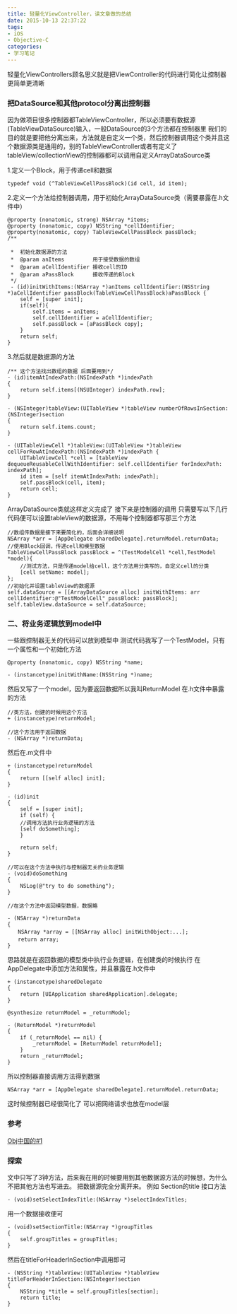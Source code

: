 ```yaml
---
title: 轻量化ViewController，读文章做的总结
date: 2015-10-13 22:37:22
tags:
- iOS
- Objective-C
categories:
- 学习笔记
---
```



轻量化ViewControllers顾名思义就是把ViewController的代码进行简化让控制器更简单更清晰

<!-- more -->

### 把DataSource和其他protocol分离出控制器

因为做项目很多控制器都TableViewController，所以必须要有数据源(TableViewDataSource)输入，一般DataSource的3个方法都在控制器里
我们的目的就是要把他分离出来，方法就是自定义一个类，然后控制器调用这个类并且这个数据源类是通用的，别的TableViewController或者有定义了tableView/collectionView的控制器都可以调用自定义ArrayDataSource类

1.定义一个Block，用于传递cell和数据

```
typedef void (^TableViewCellPassBlock)(id cell, id item);
```

2.定义一个方法给控制器调用，用于初始化ArrayDataSource类（需要暴露在.h文件中）

```
@property (nonatomic, strong) NSArray *items;
@property (nonatomic, copy) NSString *cellIdentifier;
@property(nonatomic, copy) TableViewCellPassBlock passBlock;
/**

 *  初始化数据源的方法
 *  @param anItems         用于接受数据的数组
 *  @param aCellIdentifier 接收cell的ID
 *  @param aPassBlock      接收传递的Block
 */
 - (id)initWithItems:(NSArray *)anItems cellIdentifier:(NSString *)aCellIdentifier passBlock(TableViewCellPassBlock)aPassBlock {
    self = [super init];
	if(self){
		self.items = anItems;
		self.cellIdentifier = aCellIdentifier;
		self.passBlock = [aPassBlock copy];
	}
	return self;
}
```

3.然后就是数据源的方法

```
/** 这个方法找出数组的数据 后面要用到*/
- (id)itemAtIndexPath:(NSIndexPath *)indexPath
{
	return self.items[(NSUInteger) indexPath.row];
}

- (NSInteger)tableView:(UITableView *)tableView numberOfRowsInSection:(NSInteger)section
{
	return self.items.count;
}

- (UITableViewCell *)tableView:(UITableView *)tableView cellForRowAtIndexPath:(NSIndexPath *)indexPath {
	UITableViewCell *cell = [tableView dequeueReusableCellWithIdentifier: self.cellIdentifier forIndexPath: indexPath];
	id item = [self itemAtIndexPath: indexPath];
	self.passBlock(cell, item);
	return cell;
}
```

ArrayDataSource类就这样定义完成了
接下来是控制器的调用
只需要写以下几行代码便可以设置tableView的数据源，不用每个控制器都写那三个方法

```
//数组传数据是接下来要简化的，后面会详细说明
NSArray *arr = [AppDelegate sharedDelegate].returnModel.returnData;
//使用Block回调，传递cell和模型数据
TableViewCellPassBlock passBlock = ^(TestModelCell *cell,TestModel *model){
	//测试方法，只是传递model给cell，这个方法用分类写的，自定义cell的分类
	[cell setName: model];
};
//初始化并设置tableView的数据源
self.dataSource = [[ArrayDataSource alloc] initWithItems: arr cellIdentifier:@"TestModelCell" passBlock: passBlock];
self.tableView.dataSource = self.dataSource;
```

### 二、将业务逻辑放到model中

一些跟控制器无关的代码可以放到模型中
测试代码我写了一个TestModel，只有一个属性和一个初始化方法

```
@property (nonatomic, copy) NSString *name;

- (instancetype)initWithName:(NSString *)name;
```

然后又写了一个model，因为要返回数据所以我叫ReturnModel
在.h文件中暴露的方法

```
//类方法，创建的时候用这个方法
+ (instancetype)returnModel;

//这个方法用于返回数据
- (NSArray *)returnData;
```

然后在.m文件中

```
+ (instancetype)returnModel
{
    return [[self alloc] init];
}

- (id)init
{
    self = [super init];
    if (self) {
	//调用方法执行业务逻辑的方法
	[self doSomething];
    }
    
    return self;
}

//可以在这个方法中执行与控制器无关的业务逻辑
- (void)doSomething
{
    NSLog(@"try to do something");
}

//在这个方法中返回模型数据，数据略

- (NSArray *)returnData
{
　　NSArray *array = [[NSArray alloc] initWithObject:...];
　　return array;
}
```

思路就是在返回数据的模型类中执行业务逻辑，在创建类的时候执行
在AppDelegate中添加方法和属性，并且暴露在.h文件中

```
+ (instancetype)sharedDelegate
{
	return [UIApplication sharedApplication].delegate;
}

@synthesize returnModel = _returnModel;

- (ReturnModel *)returnModel
{
	if (_returnModel == nil) {
		_returnModel = [ReturnModel returnModel];
	}
	return _returnModel;
}
```

所以控制器直接调用方法得到数据

```
NSArray *arr = [AppDelegate sharedDelegate].returnModel.returnData;
```

这时候控制器已经很简化了
可以把网络请求也放在model层

### 参考

[Obj中国的#1](https://objccn.io/issue-1-1/)

### 探索

文中只写了3钟方法，后来我在用的时候要用到其他数据源方法的时候想，为什么不把其他方法也写进去。
把数据源完全分离开来。
例如 Section的title
接口方法

```
- (void)setSelectIndexTitle:(NSArray *)selectIndexTitles;
```

用一个数据接收便可

```
- (void)setSectionTitle:(NSArray *)groupTitles
{
	self.groupTitles = groupTitles;
}
```

然后在titleForHeaderInSection中调用即可

```
- (NSString *)tableView:(UITableView *)tableView titleForHeaderInSection:(NSInteger)section
{
	NSString *title = self.groupTitles[section];
	return title;
}
```

